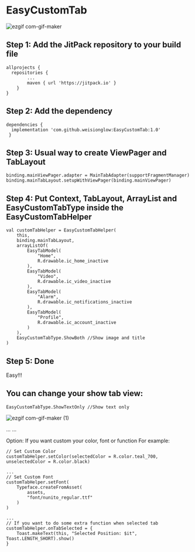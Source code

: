 # EasyCustomTab
![ezgif com-gif-maker](https://user-images.githubusercontent.com/77658913/105059112-e9040c80-5ab1-11eb-8e0c-745639bd0ccc.gif)

## Step 1: Add the JitPack repository to your build file
```
allprojects {
  repositories {
		...
		maven { url 'https://jitpack.io' }
	}
}
```

## Step 2: Add the dependency
```
dependencies {
  implementation 'com.github.weisionglow:EasyCustomTab:1.0'
 }
```

## Step 3: Usual way to create ViewPager and TabLayout
```
binding.mainViewPager.adapter = MainTabAdapter(supportFragmentManager)
binding.mainTabLayout.setupWithViewPager(binding.mainViewPager)
```

## Step 4: Put Context, TabLayout, ArrayList and EasyCustomTabType inside the EasyCustomTabHelper
```
val customTabHelper = EasyCustomTabHelper(
    this,
    binding.mainTabLayout,
    arrayListOf(
        EasyTabModel(
            "Home",
            R.drawable.ic_home_inactive
        ),
        EasyTabModel(
            "Video",
            R.drawable.ic_video_inactive
        ),
        EasyTabModel(
            "Alarm",
            R.drawable.ic_notifications_inactive
        ),
        EasyTabModel(
            "Profile",
            R.drawable.ic_account_inactive
        )
    ),
    EasyCustomTabType.ShowBoth //Show image and title
)
```

## Step 5: Done
Easy!!!

## You can change your show tab view:
```
EasyCustomTabType.ShowTextOnly //Show text only
```
![ezgif com-gif-maker (1)](https://user-images.githubusercontent.com/77658913/105061053-033eea00-5ab4-11eb-8deb-636610d43d06.gif)

...
...

Option: If you want custom your color, font or function
For example:
```
// Set Custom Color
customTabHelper.setColor(selectedColor = R.color.teal_700, unselectedColor = R.color.black)

...
// Set Custom Font
customTabHelper.setFont(
    Typeface.createFromAsset(
        assets,
        "font/nunito_regular.ttf"
    )
)

...
// If you want to do some extra function when selected tab
customTabHelper.onTabSelected = {
    Toast.makeText(this, "Selected Position: $it", Toast.LENGTH_SHORT).show()
}
```

